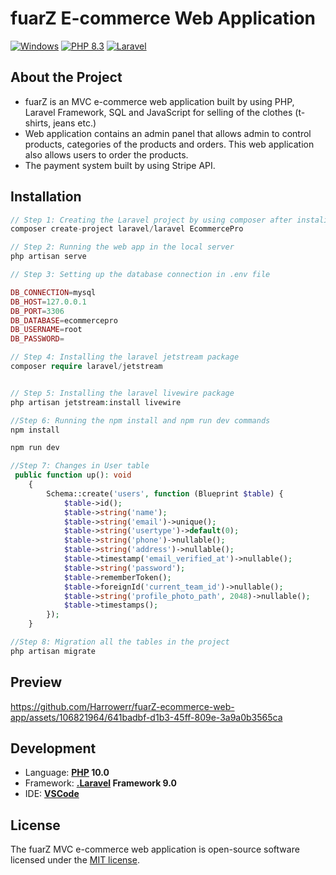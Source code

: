 # fuarZ E-commerce Web Application

[![Windows](https://img.shields.io/badge/Windows-blue?logo=windows)](https://github.com/topics/windows)
[![PHP 8.3](https://img.shields.io/badge/PHP-8.3-blue?logo=php)](https://github.com/topics/php)
[![Laravel](https://img.shields.io/badge/Laravel%20Framework-9.0-blue?logo=laravel)](https://github.com/topics/laravel)


## About the Project 
<ul>
    <li>fuarZ is an MVC e-commerce web application built by using PHP, Laravel Framework, SQL and JavaScript for selling of the clothes (t-shirts, jeans etc.)</li>
    <li>Web application contains an admin panel that allows admin to control products, categories of the products and orders. This web application also allows users to order the products.</li>
    <li>The payment system built by using Stripe API. </li>
</ul>

## Installation

```php
// Step 1: Creating the Laravel project by using composer after instaling PHP and Composer successfully
composer create-project laravel/laravel EcommercePro

// Step 2: Running the web app in the local server
php artisan serve

// Step 3: Setting up the database connection in .env file

DB_CONNECTION=mysql
DB_HOST=127.0.0.1
DB_PORT=3306
DB_DATABASE=ecommercepro
DB_USERNAME=root
DB_PASSWORD=

// Step 4: Installing the laravel jetstream package
composer require laravel/jetstream


// Step 5: Installing the laravel livewire package
php artisan jetstream:install livewire

//Step 6: Running the npm install and npm run dev commands
npm install

npm run dev

//Step 7: Changes in User table
 public function up(): void
    {
        Schema::create('users', function (Blueprint $table) {
            $table->id();
            $table->string('name');
            $table->string('email')->unique();
            $table->string('usertype')->default(0);
            $table->string('phone')->nullable();
            $table->string('address')->nullable();
            $table->timestamp('email_verified_at')->nullable();
            $table->string('password');
            $table->rememberToken();
            $table->foreignId('current_team_id')->nullable();
            $table->string('profile_photo_path', 2048)->nullable();
            $table->timestamps();
        });
    }

//Step 8: Migration all the tables in the project
php artisan migrate

```

## Preview

https://github.com/Harrowerr/fuarZ-ecommerce-web-app/assets/106821964/641badbf-d1b3-45ff-809e-3a9a0b3565ca


## Development
- Language: **[PHP](https://github.com/dotnet/csharplang) 10.0**
- Framework: **[.Laravel](https://github.com/topics/laravel) Framework 9.0** 
- IDE: **[VSCode](https://github.com/microsoft)**

## License

The fuarZ MVC e-commerce web application is open-source software licensed under the [MIT license](License.md).
